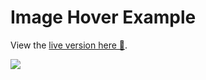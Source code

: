 # Image Hover Example

View the [live version here 🐸](https://aekari.github.io/image-hover-example/).

![](https://i.imgur.com/i4C8Vzs.gif)
